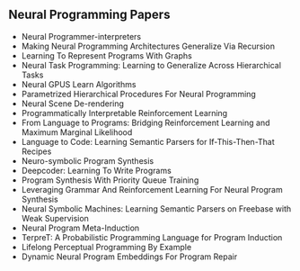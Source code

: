 <h2> Neural Programming Papers </h2>

<ul>

                             

 <li><a target="_blank" href="https://github.com/manjunath5496/Neural-Programming-Papers/blob/master/n(1).pdf" style="text-decoration:none;">Neural Programmer-interpreters</a></li>

 <li><a target="_blank" href="https://github.com/manjunath5496/Neural-Programming-Papers/blob/master/n(2).pdf" style="text-decoration:none;">Making Neural Programming Architectures Generalize Via Recursion</a></li>

<li><a target="_blank" href="https://github.com/manjunath5496/Neural-Programming-Papers/blob/master/n(3).pdf" style="text-decoration:none;">Learning To Represent Programs With Graphs</a></li>
 <li><a target="_blank" href="https://github.com/manjunath5496/Neural-Programming-Papers/blob/master/n(4).pdf" style="text-decoration:none;">Neural Task Programming:
Learning to Generalize Across Hierarchical Tasks</a></li>                              
<li><a target="_blank" href="https://github.com/manjunath5496/Neural-Programming-Papers/blob/master/n(5).pdf" style="text-decoration:none;">Neural GPUS Learn Algorithms</a></li>
<li><a target="_blank" href="https://github.com/manjunath5496/Neural-Programming-Papers/blob/master/n(6).pdf" style="text-decoration:none;">Parametrized Hierarchical Procedures For Neural Programming</a></li>
 <li><a target="_blank" href="https://github.com/manjunath5496/Neural-Programming-Papers/blob/master/n(7).pdf" style="text-decoration:none;">Neural Scene De-rendering</a></li>

 <li><a target="_blank" href="https://github.com/manjunath5496/Neural-Programming-Papers/blob/master/n(8).pdf" style="text-decoration:none;"> Programmatically Interpretable Reinforcement Learning </a></li>
   <li><a target="_blank" href="https://github.com/manjunath5496/Neural-Programming-Papers/blob/master/n(9).pdf" style="text-decoration:none;">From Language to Programs: Bridging Reinforcement Learning and Maximum Marginal Likelihood</a></li>
  
   
 <li><a target="_blank" href="https://github.com/manjunath5496/Neural-Programming-Papers/blob/master/n(10).pdf" style="text-decoration:none;">Language to Code:
Learning Semantic Parsers for If-This-Then-That Recipes</a></li>                              
<li><a target="_blank" href="https://github.com/manjunath5496/Neural-Programming-Papers/blob/master/n(11).pdf" style="text-decoration:none;">Neuro-symbolic Program Synthesis</a></li>
<li><a target="_blank" href="https://github.com/manjunath5496/Neural-Programming-Papers/blob/master/n(12).pdf" style="text-decoration:none;">Deepcoder: Learning To Write Programs</a></li>
<li><a target="_blank" href="https://github.com/manjunath5496/Neural-Programming-Papers/blob/master/n(13).pdf" style="text-decoration:none;">Program Synthesis With
Priority Queue Training</a></li>

<li><a target="_blank" href="https://github.com/manjunath5496/Neural-Programming-Papers/blob/master/n(14).pdf" style="text-decoration:none;">Leveraging Grammar And Reinforcement Learning For Neural Program Synthesis</a></li>
                              
<li><a target="_blank" href="https://github.com/manjunath5496/Neural-Programming-Papers/blob/master/n(15).pdf" style="text-decoration:none;">Neural Symbolic Machines:
Learning Semantic Parsers on Freebase with Weak Supervision</a></li>

<li><a target="_blank" href="https://github.com/manjunath5496/Neural-Programming-Papers/blob/master/n(16).pdf" style="text-decoration:none;">Neural Program Meta-Induction</a></li>

  <li><a target="_blank" href="https://github.com/manjunath5496/Neural-Programming-Papers/blob/master/n(17).pdf" style="text-decoration:none;">TerpreT: A Probabilistic Programming Language for Program Induction</a></li>   
  
<li><a target="_blank" href="https://github.com/manjunath5496/Neural-Programming-Papers/blob/master/n(18).pdf" style="text-decoration:none;">Lifelong Perceptual Programming By
Example</a></li> 

  
<li><a target="_blank" href="https://github.com/manjunath5496/Neural-Programming-Papers/blob/master/n(19).pdf" style="text-decoration:none;">Dynamic Neural Program Embeddings For Program Repair</a></li> 

</ul>
